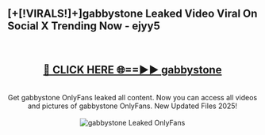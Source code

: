 <h2>[+[!VIRALS!]+]gabbystone Leaked Video Viral On Social X Trending Now - ejyy5</h2>
<br>
<div align="center">
<h2><a href="https://libra.edu.pl?gabbystone" rel="nofollow">🔴 CLICK HERE 🌐==►► gabbystone</a></h2>
<br>
Get gabbystone OnlyFans leaked all content. Now you can access all videos and pictures of gabbystone OnlyFans. New Updated Files 2025!
<br>
<br>
<a href="https://libra.edu.pl?gabbystone" rel="nofollow" data-target="animated-image.originalLink"><img src="https://i.ibb.co.com/WyWwxjT/player-gif2.gif" alt="gabbystone Leaked OnlyFans" style="max-width: 100%; display: inline-block;" data-target="animated-image.originalImage"></a>
</div>
<br>